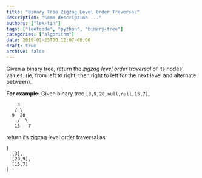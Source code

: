 ```yaml
---
title: "Binary Tree Zigzag Level Order Traversal"
description: "Some description ..."
authors: ["lek-tin"]
tags: ["leetcode", "python", "binary-tree"]
categories: ["algorithm"]
date: 2019-01-25T00:12:07-08:00
draft: true
archive: false
---
```

Given a binary tree, return the _zigzag level order traversal_ of its nodes' values. (ie, from left to right, then right to left for the next level and alternate between).

**For example:**
Given binary tree `[3,9,20,null,null,15,7]`,
```
    3
   / \
  9  20
    /  \
   15   7
```
return its zigzag level order traversal as:
```
[
  [3],
  [20,9],
  [15,7]
]
```
